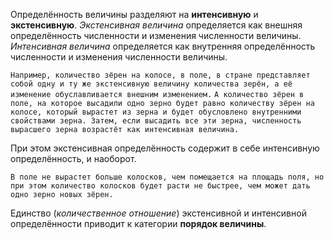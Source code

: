 Определённость величины разделяют на **интенсивную** и **экстенсивную**. *Экстенсивная величина* определяется как внешняя определённость численности и изменения численности величины. *Интенсивная величина* определяется как внутренняя определённость численности и изменения численности величины.

`Например, количество зёрен на колосе, в поле, в стране представляет собой одну и ту же экстенсивную величину количества зерён, а её изменение обуславливается внешним изменением.`
`А количество зёрен в поле, на которое высадили одно зерно будет равно количеству зёрен на колосе, который вырастет из зерна и будет обусловлено внутренними свойствами зерна. Затем, если высадить все эти зерна, численность вырасшего зерна возрастёт как интенсивная величина.`

При этом экстенсивная определённость содержит в себе интенсивную определённость, и наоборот.

`В поле не вырастет больше колосков, чем помещается на площадь поля, но при этом количество колосков будет расти не быстрее, чем может дать одно зерно новых зёрен.`

Единство (*количественное отношение*) экстенсивной и интенсивной определённости приводит к категории **порядок величины**.